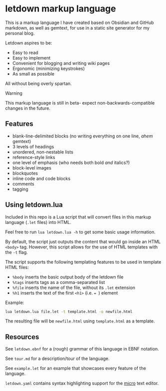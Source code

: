 # letdown markup language

This is a markup language I have created based on Obsidian and GitHub markdown,
as well as gemtext, for use in a static site generator for my personal blog.

Letdown aspires to be:

- Easy to read
- Easy to implement
- Convenient for blogging and writing wiki pages
- Ergonomic (minimizing keystrokes)
- As small as possible

All without being overly spartan.

> [!WARNING]
> This markup language is still in beta- expect non-backwards-compatible changes
> in the future.

## Features

- blank-line-delimited blocks (no writing everything on one line, *ahem* gemtext)
- 3 levels of headings
- unordered, non-nestable lists
- reference-style links
- one level of emphasis (who needs both bold *and* italics?)
- block-level images
- blockquotes
- inline code and code blocks
- comments
- tagging

## Using letdown.lua

Included in this repo is a Lua script that will convert files in this markup 
language (`.let` files) into HTML.

Feel free to run `lua letdown.lua -h` to get some basic usage information.

By default, the script just outputs the content that would go inside an HTML
`<body>` tag. However, this script allows for the use of HTML templates with 
the `-t` flag.

The script supports the following templating features to be used in template HTML
files:

- `%body` inserts the basic output body of the letdown file
- `%tags` inserts tags as a comma-separated list
- `%file` inserts the name of the file, without its `.let` extension
- `%h1` inserts the text of the first `<h1>` (i.e. `= `) element

Example:

```sh
lua letdown.lua file.let -t template.html -o newfile.html
```

The resulting file will be `newfile.html` using `template.html` as a template.

## Resources

See `letdown.ebnf` for a (rough) grammar of this language in EBNF notation.

See `tour.md` for a description/tour of the language.

See `example.let` for an example that showcases every feature of the language.

`letdown.yaml` contains syntax highlighting support for the 
[micro](https://github.com/zyedidia/micro) text editor.
